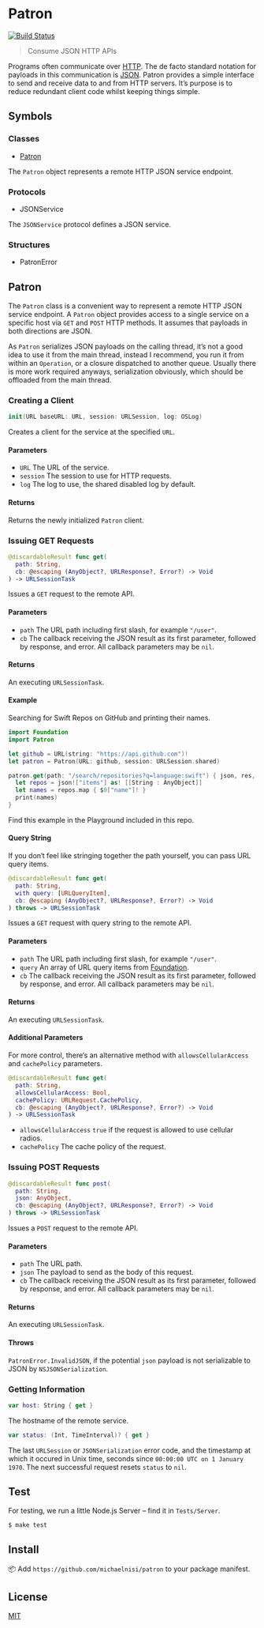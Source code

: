 # Patron

[![Build Status](https://travis-ci.org/michaelnisi/patron.svg)](http://travis-ci.org/michaelnisi/patron)

> Consume JSON HTTP APIs

Programs often communicate over [HTTP](http://httpwg.org/). The de facto standard notation for payloads in this communication is [JSON](http://www.json.org/). Patron provides a simple interface to send and receive data to and from HTTP servers. It’s purpose is to reduce redundant client code whilst keeping things simple.

## Symbols

### Classes

- [Patron](#patron-1)

The `Patron` object represents a remote HTTP JSON service endpoint.

### Protocols

- JSONService

The `JSONService` protocol defines a JSON service.

### Structures

- PatronError

## Patron

The `Patron` class is a convenient way to represent a remote HTTP JSON service endpoint. A `Patron` object provides access to a single service on a specific host via `GET` and `POST` HTTP methods. It assumes that payloads in both directions are JSON.

As `Patron` serializes JSON payloads on the calling thread, it’s not a good idea to use it from the main thread, instead I recommend, you run it from within an `Operation`, or a closure dispatched to another queue. Usually there is more work required anyways, serialization obviously, which should be offloaded from the main thread.

### Creating a Client

```swift
init(URL baseURL: URL, session: URLSession, log: OSLog)
```

Creates a client for the service at the specified `URL`.

#### Parameters

- `URL` The URL of the service.
- `session` The session to use for HTTP requests.
- `log` The log to use, the shared disabled log by default.

#### Returns

Returns the newly initialized `Patron` client.

### Issuing GET Requests

```swift
@discardableResult func get(
  path: String,
  cb: @escaping (AnyObject?, URLResponse?, Error?) -> Void
) -> URLSessionTask
```

Issues a `GET` request to the remote API.

#### Parameters

- `path` The URL path including first slash, for example `"/user"`.
- `cb` The callback receiving the JSON result as its first parameter, followed by response, and error. All callback parameters may be `nil`.

#### Returns

An executing `URLSessionTask`.

#### Example

Searching for Swift Repos on GitHub and printing their names.

```swift
import Foundation
import Patron

let github = URL(string: "https://api.github.com")!
let patron = Patron(URL: github, session: URLSession.shared)

patron.get(path: "/search/repositories?q=language:swift") { json, res, er in
  let repos = json!["items"] as! [[String : AnyObject]]
  let names = repos.map { $0["name"]! }
  print(names)
}
```

Find this example in the Playground included in this repo.

#### Query String

If you don‘t feel like stringing together the path yourself, you can pass URL query items.

```swift
@discardableResult func get(
  path: String,
  with query: [URLQueryItem],
  cb: @escaping (AnyObject?, URLResponse?, Error?) -> Void
) throws -> URLSessionTask
```

Issues a `GET` request with query string to the remote API.

#### Parameters

- `path` The URL path including first slash, for example `"/user"`.
- `query` An array of URL query items from [Foundation](https://developer.apple.com/documentation/foundation/urlqueryitem).
- `cb` The callback receiving the JSON result as its first parameter, followed by response, and error. All callback parameters may be `nil`.

#### Returns

An executing `URLSessionTask`.

#### Additional Parameters

For more control, there‘s an alternative method with `allowsCellularAccess` and `cachePolicy` parameters.

```swift
@discardableResult func get(
  path: String,
  allowsCellularAccess: Bool,
  cachePolicy: URLRequest.CachePolicy,
  cb: @escaping (AnyObject?, URLResponse?, Error?) -> Void
) -> URLSessionTask
```

- `allowsCellularAccess` `true` if the request is allowed to use cellular radios.
- `cachePolicy` The cache policy of the request.

### Issuing POST Requests

```swift
@discardableResult func post(
  path: String,
  json: AnyObject,
  cb: @escaping (AnyObject?, URLResponse?, Error?) -> Void
) throws -> URLSessionTask
```

Issues a `POST` request to the remote API.

#### Parameters

- `path` The URL path.
- `json` The payload to send as the body of this request.
- `cb` The callback receiving the JSON result as its first parameter, followed by response, and error. All callback parameters may be `nil`.

#### Returns

An executing `URLSessionTask`.

#### Throws

`PatronError.InvalidJSON`, if the potential `json` payload is
not serializable to JSON by `NSJSONSerialization`.

### Getting Information

```swift
var host: String { get }
```

The hostname of the remote service.

```swift
var status: (Int, TimeInterval)? { get }
```

The last `URLSession` or `JSONSerialization` error code, and the timestamp at which it occured in Unix time, seconds since `00:00:00 UTC on 1 January 1970`. The next successful request resets `status` to `nil`.

## Test

For testing, we run a little Node.js Server – find it in `Tests/Server`.

```
$ make test
```

## Install

📦 Add `https://github.com/michaelnisi/patron`  to your package manifest.

## License

[MIT](https://raw.githubusercontent.com/michaelnisi/patron/master/LICENSE)
